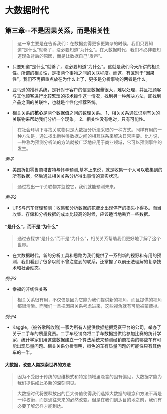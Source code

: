 # 大数据时代
## 第三章--不是因果关系，而是相关性
> 这一章主要是在告诉我们：在数据变得更多更繁杂的时候，我们只要知道“是什么”就够了，没必要知道“为什么”。在大数据时代，我们不必非要知道现象背后的原因，而是让数据自己“发声”。
- 只要知道“是什么”就够了，没必要知道“为什么”。这就是我们今天所讲的相关性。所谓的相关性，是指两个事物之间的关联程度。而这，有区别于“因果性”。我们不再把重点放在为什么上了，更多是分析事物的两者是什么。

- 亚马逊的推荐系统，是针对于客户的信息数据量很大，难以处理，并且把顾客与其他顾客进行比较繁琐的技术操作这一情况，找到另一种解决方法，即找到产品之间的关联性，也就是个性化推荐系统。

- 相关关系的**核心**是两个数据值之间的数理关系。
1、相关关系通过识别有关的关联物来帮助我们分析一个现象。
2、相关性没有绝对，只有可能性。

> 在社会环境下寻找关联物只是大数据分析法采取的一种方式。同样有用的一种方法是，通过找出新种类数据之间的相互联系来解决日常需要。比方说，一种称为预测分析法的方法就被广泛地应用于商业领域，它可以预测事件的发生。

 *例子*
- 美国折扣零售商塔吉特与怀孕预测,基本上来说，就是收集一个人可以收集到的所有数据，然后通过相关关系分析得出事情的真实状况。

> 通过找出一个关联物并监控它，我们就能预测未来。

 *例子2*
 - UPS与汽车修理预测：收集和分析数据的花费比出现停产的损失小得多。而当收集、存储和分析数据的成本比较高的时候，应该适当地丢弃一些数据。
 #### “是什么”，而不是“为什么”
 > 通过去探求“是什么”而不是“为什么”，相关关系帮助我们更好地了解了这个世界。
 - 在大数据时代，新的分析工具和思路为我们提供了一系列新的视野和有用的预测，我们看到了很多以前不曾注意到的联系，还掌握了以前无法理解的复杂技术和社会动态。

 *例子3*
 - 幸福的非线性关系
 > 相关关系很有用，不仅仅是因为它能为我们提供新的视角，而且提供的视角都很清晰。而我们一旦把因果关系考虑进来，这些视角就有可能被蒙蔽掉。

 *例子4*
 - Kaggle，(被谷歌所收购)一家为所有人提供数据挖掘竞赛平台的公司，举办了关于二手车的质量竞赛。二手车经销商将二手车数据提供给参加比赛的统计学家，统计学家们用这些数据建立一个算法系统来预测经销商拍卖的哪些车有可能出现质量问题。相关关系分析表明，橙色的车有质量问题的可能性只有其他车的一半。

 #### 大数据，改变人类探索世界的方法
 > 因为不受限于传统的思维模式和特定领域里隐含的固有偏见，大数据才能为我们提供如此多新的深刻洞见。

 > 大数据时代将要释放出的巨大价值使得我们选择大数据的理念和方法不再是一种权衡，而是通往未来的必然改变。但是在我们到达目的地之前，我们有必要了解怎样才能到达。
